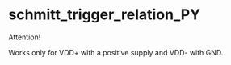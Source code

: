 # schmitt_trigger_relation_PY
Attention!

Works only for VDD+ with a positive supply and VDD- with GND.